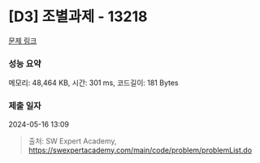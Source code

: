 # [D3] 조별과제 - 13218 

[문제 링크](https://swexpertacademy.com/main/code/problem/problemDetail.do?contestProbId=AXzjvCCq-PwDFASs) 

### 성능 요약

메모리: 48,464 KB, 시간: 301 ms, 코드길이: 181 Bytes

### 제출 일자

2024-05-16 13:09



> 출처: SW Expert Academy, https://swexpertacademy.com/main/code/problem/problemList.do